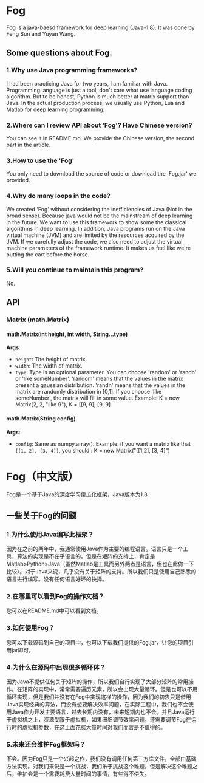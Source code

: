 # Fog
Fog is a java-baesd framework for deep learning (Java-1.8). It was done by Feng Sun and Yuyan Wang.

## Some questions about Fog.
### 1.Why use Java programming frameworks?
I had been practicing Java for two years, I am familiar with Java. Programming language is just a tool, don't care what use language coding algorithm. But to be honest, Python is much better at matrix support than Java. In the actual production process, we usually use Python, Lua and Matlab for deep learning programming.
### 2.Where can I review API about 'Fog'? Have Chinese version?
You can see it in README.md. We provide the Chinese version, the second part in the article.
### 3.How to use the 'Fog'
You only need to download the source of code or download the 'Fog.jar' we provided.
### 4.Why do many loops in the code?
We created 'Fog' without considering the inefficiencies of Java (Not in the broad sense). Because java would not be the mainstream of deep learning in the future. We want to use this framework to show some the classical algorithms in deep learning. In addition, Java programs run on the Java virtual machine (JVM) and are limited by the resources acquired by the JVM. If we carefully adjust the code, we also need to adjust the virtual machine parameters of the framework runtime. It makes us feel like we're putting the cart before the horse.
### 5.Will you continue to maintain this program?
No.
## API
### Matrix (math.Matrix)
#### math.Matrix(int height, int width, String...type)
<b>Args</b>:<br/>
* `height`: The height of matrix.<br/>
* `width`: The width of matrix.<br/>
* `type`: Type is an optional parameter. You can choose 'random' or 'randn' or 'like someNumber'. 'random' means that the values in the matrix present a gaussian distribution. 'randn' means that the values in the matrix are randomly distribution in [0,1]. If you choose 'like someNumber', the matrix will fill in some value. Example: K = new Matrix(2, 2, "like 9"), K = [[9, 9], [9, 9]
#### math.Matrix(String config)
<b>Args</b>:<br/>
* `config`: Same as numpy.array(). Example: if you want a matrix like that `[[1, 2], [3, 4]]`, you should : K = new Matrix("[[1,2], [3, 4]")
# Fog（中文版）
Fog是一个基于Java的深度学习傻瓜化框架，Java版本为1.8
## 一些关于Fog的问题
### 1.为什么使用Java编写此框架？
因为在之前的两年中，我通常使用Java作为主要的编程语言。语言只是一个工具，算法的实现是不在乎语言的。但是在矩阵的支持上，肯定是Matlab>Python>Java（虽然Matlab是工具而另外两者是语言，但也在此做一下比较）。对于Java来说，几乎没有关于矩阵的支持。所以我们只是使用自己熟悉的语言进行编写。没有任何语言好坏的抉择。
### 2.在哪里可以看到Fog的操作文档？
您可以在README.md中可以看到文档。
### 3.如何使用Fog？
您可以下载源码到自己的项目中，也可以下载我们提供的Fog.jar，让您的项目引用jar即可。
### 4.为什么在源码中出现很多循环体？
因为Java不提供任何关于矩阵的操作，所以我们自行实现了大部分矩阵的常用操作。在矩阵的实现中，常常需要遍历元素，所以会出现大量循环。但是也可以不用循环实现，但是我们并没有在Fog中实现这样的操作，因为我们的初衷只是借用Java实现经典的算法，而没有想要解决效率问题，在实际工程中，我们也不会使用Java作为开发主要语言，过去长期内没有，未来短期内也不会。并且Java运行于虚拟机之上，资源受限于虚拟机，如果细细调节效率问题，还需要调节Fog在运行时的虚拟机参数，在这上面花费大量时间对我们而言是不值得的。
### 5.未来还会维护Fog框架吗？
不会。因为Fog只是一个兴起之作，我们没有调用任何第三方库文件，全部由基础方法实现。对我们来说是一个挑战，我们乐于挑战这个难题，但是解决这个难题之后，维护会是一个需要耗费大量时间的事情，有些得不偿失。
